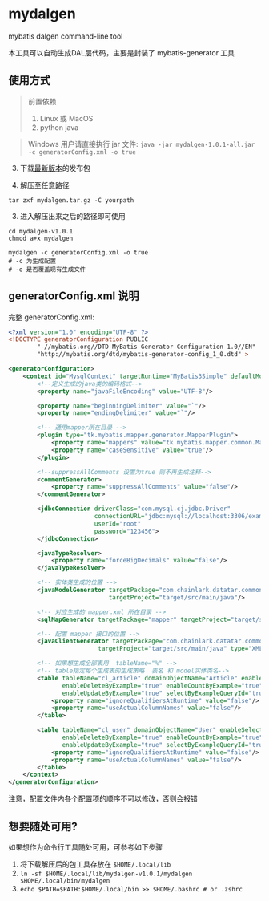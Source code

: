 # mydalgen
mybatis dalgen command-line tool

本工具可以自动生成DAL层代码，主要是封装了 mybatis-generator 工具

## 使用方式
> 前置依赖 
> 1. Linux 或 MacOS
> 2. python java
 
> Windows 用户请直接执行 jar 文件: `java -jar mydalgen-1.0.1-all.jar -c generatorConfig.xml -o true`

3. 下载[最新版本](https://github.com/terasum/mydalgen/releases/)的发布包

4. 解压至任意路径
```shell
tar zxf mydalgen.tar.gz -C yourpath
```
3. 进入解压出来之后的路径即可使用
```shell
cd mydalgen-v1.0.1
chmod a+x mydalgen

mydalgen -c generatorConfig.xml -o true
# -c 为生成配置
# -o 是否覆盖现有生成文件
```

## generatorConfig.xml 说明

完整 generatorConfig.xml:
```xml
<?xml version="1.0" encoding="UTF-8" ?>
<!DOCTYPE generatorConfiguration PUBLIC
        "-//mybatis.org//DTD MyBatis Generator Configuration 1.0//EN"
        "http://mybatis.org/dtd/mybatis-generator-config_1_0.dtd" >

<generatorConfiguration>
    <context id="MysqlContext" targetRuntime="MyBatis3Simple" defaultModelType="flat">
        <!--定义生成的java类的编码格式-->
        <property name="javaFileEncoding" value="UTF-8"/>

        <property name="beginningDelimiter" value="`"/>
        <property name="endingDelimiter" value="`"/>

        <!-- 通用mapper所在目录 -->
        <plugin type="tk.mybatis.mapper.generator.MapperPlugin">
            <property name="mappers" value="tk.mybatis.mapper.common.Mapper"/>
            <property name="caseSensitive" value="true"/>
        </plugin>

        <!--suppressAllComments 设置为true 则不再生成注释-->
        <commentGenerator>
            <property name="suppressAllComments" value="false"/>
        </commentGenerator>

        <jdbcConnection driverClass="com.mysql.cj.jdbc.Driver"
                        connectionURL="jdbc:mysql://localhost:3306/example"
                        userId="root"
                        password="123456">
        </jdbcConnection>

        <javaTypeResolver>
            <property name="forceBigDecimals" value="false"/>
        </javaTypeResolver>

        <!-- 实体类生成的位置 -->
        <javaModelGenerator targetPackage="com.chainlark.datatar.common.dal.model"
                            targetProject="target/src/main/java"/>

        <!-- 对应生成的 mapper.xml 所在目录 -->
        <sqlMapGenerator targetPackage="mapper" targetProject="target/src/main/resources"/>

        <!-- 配置 mapper 接口的位置 -->
        <javaClientGenerator targetPackage="com.chainlark.datatar.common.dal.mapper"
                         targetProject="target/src/main/java" type="XMLMAPPER"/>

        <!-- 如果想生成全部表用  tableName="%" -->
        <!-- table指定每个生成表的生成策略  表名 和 model实体类名-->
        <table tableName="cl_article" domainObjectName="Article" enableSelectByExample="true"
               enableDeleteByExample="true" enableCountByExample="true"
               enableUpdateByExample="true" selectByExampleQueryId="true">
            <property name="ignoreQualifiersAtRuntime" value="false"/>
            <property name="useActualColumnNames" value="false"/>
        </table>

        <table tableName="cl_user" domainObjectName="User" enableSelectByExample="true"
               enableDeleteByExample="true" enableCountByExample="true"
               enableUpdateByExample="true" selectByExampleQueryId="true">
            <property name="ignoreQualifiersAtRuntime" value="false"/>
            <property name="useActualColumnNames" value="false"/>
        </table>
    </context>
</generatorConfiguration>
```

注意，配置文件内各个配置项的顺序不可以修改，否则会报错

## 想要随处可用?
如果想作为命令行工具随处可用，可参考如下步骤
1. 将下载解压后的包工具存放在 `$HOME/.local/lib`
2. `ln -sf $HOME/.local/lib/mydalgen-v1.0.1/mydalgen $HOME/.local/bin/mydalgen`
3. `echo $PATH=$PATH:$HOME/.local/bin >> $HOME/.bashrc # or .zshrc`

